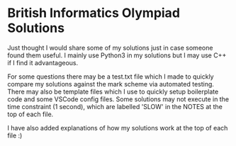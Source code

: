 # British Informatics Olympiad Solutions
Just thought I would share some of my solutions just in case someone found them useful. I mainly use Python3 in my solutions but I may use C++ if I find it advantageous.

For some questions there may be a test.txt file which I made to quickly compare my solutions against the mark scheme via automated testing. 
There may also be template files which I use to quickly setup boilerplate code and some VSCode config files.
Some solutions may not execute in the time constraint (1 second), which are labelled 'SLOW' in the NOTES at the top of each file. 

I have also added explanations of how my solutions work at the top of each file :)
